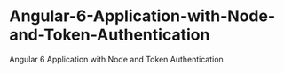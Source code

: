 # Angular-6-Application-with-Node-and-Token-Authentication
Angular 6 Application with Node and Token Authentication
